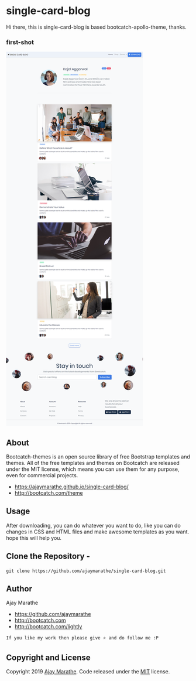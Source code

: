 # single-card-blog
Hi there, this is single-card-blog is based bootcatch-apollo-theme, thanks.

### first-shot
[![card-blog](https://raw.githubusercontent.com/ajaymarathe/image-store/master/card-blog/single-card-blog.png)](https://ajaymarathe.github.io/single-card-blog/)

## About

Bootcatch-themes is an open source library of free Bootstrap templates and themes. All of the free templates and themes on Bootcatch are released under the MIT license, which means you can use them for any purpose, even for commercial projects.

* https://ajaymarathe.github.io/single-card-blog/
* http://bootcatch.com/theme

## Usage

After downloading, you can do whatever you want to do, like you can do changes in CSS and HTML files and make awesome templates as you want.
hope this will help you.

## Clone the Repository -

`git clone https://github.com/ajaymarathe/single-card-blog.git  `

## Author

Ajay Marathe

+ https://github.com/ajaymarathe
+ http://bootcatch.com
+ http://bootcatch.com/lightly
```
If you like my work then please give ⭐ and do follow me :P
```

## Copyright and License

Copyright 2019 [Ajay Marathe](https://github.com/ajaymarathe). Code released under the [MIT](https://github.com/ajaymarathe/single-card-blog/blob/master/LICENSE) license.


